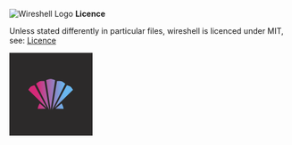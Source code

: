 ![Wireshell Logo](http://wireshell.pw/favicon-16x16.png) **Licence**


Unless stated differently in particular files, wireshell is licenced under MIT, see: [Licence](licence.md)

![wireshell logo](logo.png)
